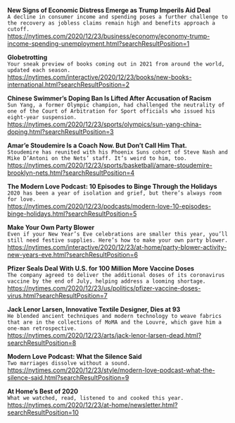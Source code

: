 **New Signs of Economic Distress Emerge as Trump Imperils Aid Deal**\
`A decline in consumer income and spending poses a further challenge to the recovery as jobless claims remain high and benefits approach a cutoff.`\
https://nytimes.com/2020/12/23/business/economy/economy-trump-income-spending-unemployment.html?searchResultPosition=1

**Globetrotting**\
`Your sneak preview of books coming out in 2021 from around the world, updated each season.`\
https://nytimes.com/interactive/2020/12/23/books/new-books-international.html?searchResultPosition=2

**Chinese Swimmer’s Doping Ban Is Lifted After Accusation of Racism**\
`Sun Yang, a former Olympic champion, had challenged the neutrality of one of the Court of Arbitration for Sport officials who issued his eight-year suspension.`\
https://nytimes.com/2020/12/23/sports/olympics/sun-yang-china-doping.html?searchResultPosition=3

**Amar’e Stoudemire Is a Coach Now. But Don’t Call Him That.**\
`Stoudemire has reunited with his Phoenix Suns cohort of Steve Nash and Mike D’Antoni on the Nets’ staff. It’s weird to him, too.`\
https://nytimes.com/2020/12/23/sports/basketball/amare-stoudemire-brooklyn-nets.html?searchResultPosition=4

**The Modern Love Podcast: 10 Episodes to Binge Through the Holidays**\
`2020 has been a year of isolation and grief, but there’s always room for love.`\
https://nytimes.com/2020/12/23/podcasts/modern-love-10-episodes-binge-holidays.html?searchResultPosition=5

**Make Your Own Party Blower**\
`Even if your New Year’s Eve celebrations are smaller this year, you’ll still need festive supplies. Here’s how to make your own party blower.`\
https://nytimes.com/interactive/2020/12/23/at-home/party-blower-activity-new-years-eve.html?searchResultPosition=6

**Pfizer Seals Deal With U.S. for 100 Million More Vaccine Doses**\
`The company agreed to deliver the additional doses of its coronavirus vaccine by the end of July, helping address a looming shortage.`\
https://nytimes.com/2020/12/23/us/politics/pfizer-vaccine-doses-virus.html?searchResultPosition=7

**Jack Lenor Larsen, Innovative Textile Designer, Dies at 93**\
`He blended ancient techniques and modern technology to weave fabrics that are in the collections of MoMA and the Louvre, which gave him a one-man retrospective.`\
https://nytimes.com/2020/12/23/arts/jack-lenor-larsen-dead.html?searchResultPosition=8

**Modern Love Podcast: What the Silence Said**\
`Two marriages dissolve without a sound.`\
https://nytimes.com/2020/12/23/style/modern-love-podcast-what-the-silence-said.html?searchResultPosition=9

**At Home’s Best of 2020**\
`What we watched, read, listened to and cooked this year.`\
https://nytimes.com/2020/12/23/at-home/newsletter.html?searchResultPosition=10

